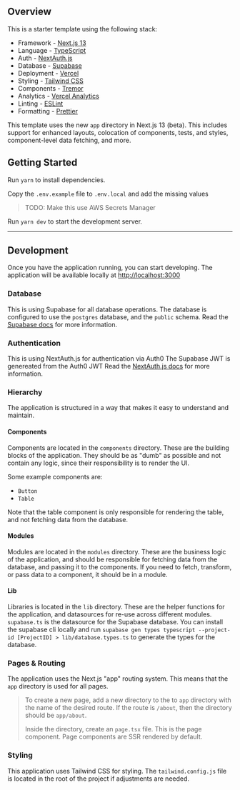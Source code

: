 ## Overview

This is a starter template using the following stack:


- Framework - [Next.js 13](https://nextjs.org/13)
- Language - [TypeScript](https://www.typescriptlang.org)
- Auth - [NextAuth.js](https://next-auth.js.org)
- Database - [Supabase](https://supabase.com)
- Deployment - [Vercel](https://vercel.com/docs/concepts/next.js/overview)
- Styling - [Tailwind CSS](https://tailwindcss.com)
- Components - [Tremor](https://www.tremor.so)
- Analytics - [Vercel Analytics](https://vercel.com/analytics)
- Linting - [ESLint](https://eslint.org)
- Formatting - [Prettier](https://prettier.io)

This template uses the new `app` directory in Next.js 13 (beta). This includes support for enhanced layouts, colocation of components, tests, and styles, component-level data fetching, and more.

## Getting Started

Run `yarn` to install dependencies.

Copy the `.env.example` file to `.env.local` and add the missing values

> TODO: Make this use AWS Secrets Manager 

Run `yarn dev` to start the development server.

---

## Development

Once you have the application running, you can start developing.
The application will be available locally at [http://localhost:3000](http://localhost:3000)

### Database
This is using Supabase for all database operations.
The database is configured to use the `postgres` database, and the `public` schema.
Read the [Supabase docs](https://supabase.io/docs) for more information.

### Authentication
This is using NextAuth.js for authentication via Auth0
The Supabase JWT is genereated from the Auth0 JWT
Read the [NextAuth.js docs](https://authjs.dev) for more information.

### Hierarchy
The application is structured in a way that makes it easy to understand and maintain.


#### Components
Components are located in the `components` directory. These are the building blocks of the application.
They should be as "dumb" as possible and not contain any logic, since their responsibility is 
to render the UI.

Some example components are:
- `Button`
- `Table`

Note that the table component is only responsible for rendering the table, and not fetching data from the database.

#### Modules
Modules are located in the `modules` directory. These are the business logic of the application, and should be responsible for
fetching data from the database, and passing it to the components.
If you need to fetch, transform, or pass data to a component, it should be in a module.

#### Lib
Libraries is located in the `lib` directory. These are the helper functions for the application, and datasources for re-use across different modules.
`supabase.ts` is the datasource for the Supabase database.
You can install the supabase cli locally and run `supabase gen types typescript --project-id [ProjectID] > lib/database.types.ts` to generate the types for the database.


### Pages & Routing
The application uses the Next.js "app" routing system.
This means that the `app` directory is used for all pages.

> To create a new page, add a new directory to the to `app` directory with the name of the desired route.
> If the route is `/about`, then the directory should be `app/about`.
>
> Inside the directory, create an `page.tsx` file. This is the page component.
> Page components are SSR rendered by default.

### Styling
This application uses Tailwind CSS for styling. The `tailwind.config.js` file is located in the root of the project if adjustments are needed.
